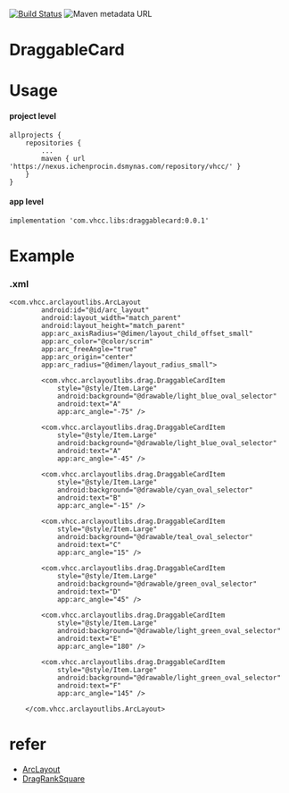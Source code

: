 [![Build Status](https://jenkins.ichenprocin.dsmynas.com/buildStatus/icon?job=DraggableCardCI)](https://jenkins.ichenprocin.dsmynas.com/job/DraggableCardCI/) 
![Maven metadata URL](https://img.shields.io/maven-metadata/v?color=blue&label=Nexus&metadataUrl=https%3A%2F%2Fnexus.ichenprocin.dsmynas.com%2Frepository%2Fvhcc%2Fcom%2Fvhcc%2Flibs%2Fdraggablecard%2Fmaven-metadata.xml&style=plastic)

# DraggableCard

# Usage

#### project level

```
allprojects {
    repositories {
        ...
        maven { url 'https://nexus.ichenprocin.dsmynas.com/repository/vhcc/' }
    }
}
```

#### app level

```
implementation 'com.vhcc.libs:draggablecard:0.0.1'
```

# Example

### .xml

```
<com.vhcc.arclayoutlibs.ArcLayout
        android:id="@id/arc_layout"
        android:layout_width="match_parent"
        android:layout_height="match_parent"
        app:arc_axisRadius="@dimen/layout_child_offset_small"
        app:arc_color="@color/scrim"
        app:arc_freeAngle="true"
        app:arc_origin="center"
        app:arc_radius="@dimen/layout_radius_small">

        <com.vhcc.arclayoutlibs.drag.DraggableCardItem
            style="@style/Item.Large"
            android:background="@drawable/light_blue_oval_selector"
            android:text="A"
            app:arc_angle="-75" />

        <com.vhcc.arclayoutlibs.drag.DraggableCardItem
            style="@style/Item.Large"
            android:background="@drawable/light_blue_oval_selector"
            android:text="A"
            app:arc_angle="-45" />

        <com.vhcc.arclayoutlibs.drag.DraggableCardItem
            style="@style/Item.Large"
            android:background="@drawable/cyan_oval_selector"
            android:text="B"
            app:arc_angle="-15" />

        <com.vhcc.arclayoutlibs.drag.DraggableCardItem
            style="@style/Item.Large"
            android:background="@drawable/teal_oval_selector"
            android:text="C"
            app:arc_angle="15" />

        <com.vhcc.arclayoutlibs.drag.DraggableCardItem
            style="@style/Item.Large"
            android:background="@drawable/green_oval_selector"
            android:text="D"
            app:arc_angle="45" />

        <com.vhcc.arclayoutlibs.drag.DraggableCardItem
            style="@style/Item.Large"
            android:background="@drawable/light_green_oval_selector"
            android:text="E"
            app:arc_angle="180" />

        <com.vhcc.arclayoutlibs.drag.DraggableCardItem
            style="@style/Item.Large"
            android:background="@drawable/light_green_oval_selector"
            android:text="F"
            app:arc_angle="145" />

    </com.vhcc.arclayoutlibs.ArcLayout>
```


# refer
 - [ArcLayout](https://github.com/ogaclejapan/ArcLayout)
 - [DragRankSquare](https://github.com/xmuSistone/DragRankSquare)
